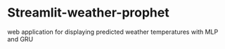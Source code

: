 # Streamlit-weather-prophet
web application for displaying predicted weather temperatures with MLP and GRU
